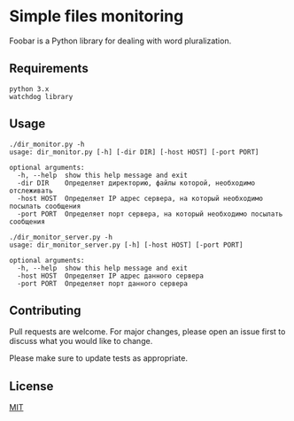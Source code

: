 # Simple files monitoring

Foobar is a Python library for dealing with word pluralization.

## Requirements

```
python 3.x
watchdog library
```

## Usage

```
./dir_monitor.py -h
usage: dir_monitor.py [-h] [-dir DIR] [-host HOST] [-port PORT]

optional arguments:
  -h, --help  show this help message and exit
  -dir DIR    Определяет директорию, файлы которой, необходимо отслеживать
  -host HOST  Определяет IP адрес сервера, на который необходимо посылать сообщения
  -port PORT  Определяет порт сервера, на который необходимо посылать сообщения
```
```
./dir_monitor_server.py -h
usage: dir_monitor_server.py [-h] [-host HOST] [-port PORT]

optional arguments:
  -h, --help  show this help message and exit
  -host HOST  Определяет IP адрес данного сервера
  -port PORT  Определяет порт данного сервера
```
## Contributing
Pull requests are welcome. For major changes, please open an issue first to discuss what you would like to change.

Please make sure to update tests as appropriate.

## License
[MIT](https://choosealicense.com/licenses/mit/)
